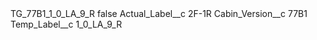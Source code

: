 <?xml version="1.0" encoding="UTF-8"?>
<CustomMetadata xmlns="http://soap.sforce.com/2006/04/metadata" xmlns:xsi="http://www.w3.org/2001/XMLSchema-instance" xmlns:xsd="http://www.w3.org/2001/XMLSchema">
    <label>TG_77B1_1_0_LA_9_R</label>
    <protected>false</protected>
    <values>
        <field>Actual_Label__c</field>
        <value xsi:type="xsd:string">2F-1R</value>
    </values>
    <values>
        <field>Cabin_Version__c</field>
        <value xsi:type="xsd:string">77B1</value>
    </values>
    <values>
        <field>Temp_Label__c</field>
        <value xsi:type="xsd:string">1_0_LA_9_R</value>
    </values>
</CustomMetadata>

